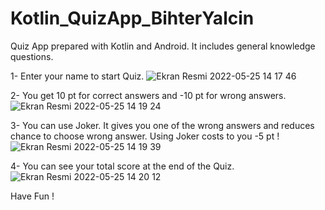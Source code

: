 # Kotlin_QuizApp_BihterYalcin
Quiz App prepared with Kotlin and Android. It includes general knowledge questions.

1- Enter your name to start Quiz.
![Ekran Resmi 2022-05-25 14 17 46](https://user-images.githubusercontent.com/76825689/170252189-fdebfb87-822e-4d47-887d-f09a28455686.jpg)

2- You get 10 pt for correct answers and -10 pt for wrong answers.
![Ekran Resmi 2022-05-25 14 19 24](https://user-images.githubusercontent.com/76825689/170252319-9e516e9c-b9a2-4e93-a6fa-09f48aed25d6.jpg)

3- You can use Joker. It gives you one of the wrong answers and reduces chance to choose wrong answer. Using Joker costs to you -5 pt !
![Ekran Resmi 2022-05-25 14 19 39](https://user-images.githubusercontent.com/76825689/170252694-835316e7-9db6-4e5f-9ac0-d2a6bb3d8d60.jpg)

4- You can see your total score at the end of the Quiz. 
![Ekran Resmi 2022-05-25 14 20 12](https://user-images.githubusercontent.com/76825689/170252811-c5e26976-c842-464e-94d3-86ed03bed686.jpg)

Have Fun !

